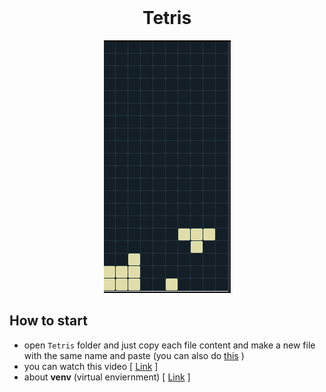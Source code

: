<!-- PROJECT LOGO -->
<br />
<p align="center">
  
  <h1 align="center">Tetris</h1>

  <p align="center">

<p align="center">
  <img src="tetris_screenshot.png">
</p>

## How to start

- open `Tetris` folder and just copy each file content and make a new file with the same name and paste (you can also do [this](https://stackoverflow.com/questions/7106012/download-a-single-folder-or-directory-from-a-github-repo) )
- you can watch this video [ [Link](https://drive.google.com/file/d/1R2_uAgNCkhFO7U0anQJ5Yvw_o3MVDZqz/view?usp=sharing) ]
- about **venv** (virtual enviernment) [ [Link](https://packaging.python.org/en/latest/guides/installing-using-pip-and-virtual-environments/) ]
